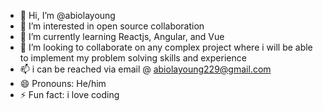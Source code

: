 - 👋 Hi, I’m @abiolayoung
- 👀 I’m interested in open source collaboration
- 🌱 I’m currently learning Reactjs, Angular, and Vue
- 💞️ I’m looking to collaborate on any complex project where i will be able to implement my problem solving skills and experience
- 📫 i can be reached via email @ abiolayoung229@gmail.com
- 😄 Pronouns: He/him
- ⚡ Fun fact: i love coding

<!---
abiolayoung/abiolayoung is a ✨ special ✨ repository because its `README.md` (this file) appears on your GitHub profile.
You can click the Preview link to take a look at your changes.
--->

